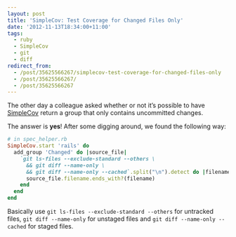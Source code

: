 ```yaml
---
layout: post
title: 'SimpleCov: Test Coverage for Changed Files Only'
date: '2012-11-13T18:34:00+11:00'
tags:
  - ruby
  - SimpleCov
  - git
  - diff
redirect_from:
  - /post/35625566267/simplecov-test-coverage-for-changed-files-only
  - /post/35625566267/
  - /post/35625566267
---
```


The other day a colleague asked whether or not it’s possible to have [SimpleCov](https://github.com/colszowka/simplecov) return a group that only contains uncommitted changes.

The answer is **yes**! After some digging around, we found the following way:

```ruby
# in spec_helper.rb
SimpleCov.start 'rails' do
  add_group 'Changed' do |source_file|
    `git ls-files --exclude-standard --others \
      && git diff --name-only \
      && git diff --name-only --cached`.split("\n").detect do |filename|
      source_file.filename.ends_with?(filename)
    end
  end
end
```

Basically use `git ls-files --exclude-standard --others` for untracked files, `git diff --name-only` for unstaged files and `git diff --name-only --cached` for staged files.
